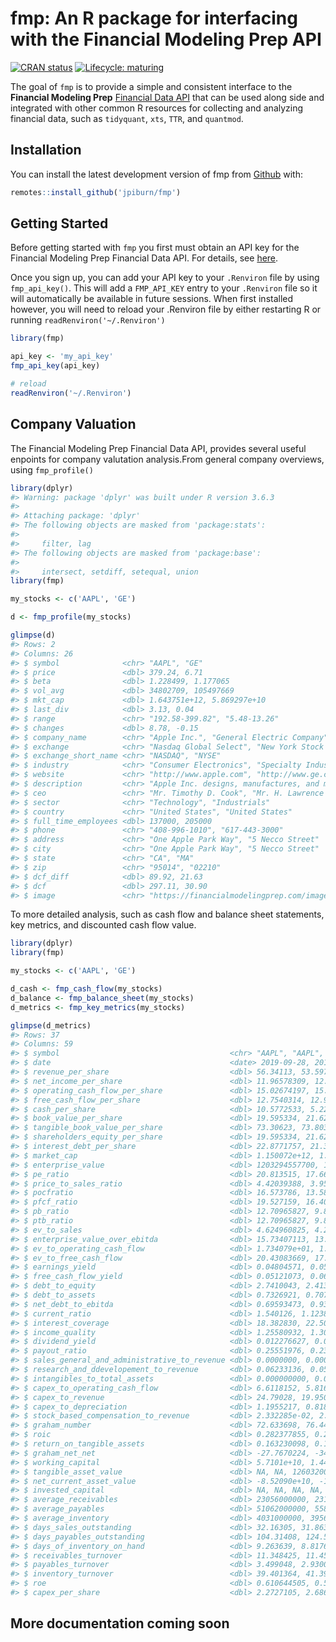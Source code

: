 
<!-- README.md is generated from README.Rmd. Please edit that file -->

# fmp: An R package for interfacing with the Financial Modeling Prep API

<!-- badges: start -->

[![CRAN
status](https://www.r-pkg.org/badges/version/fmp)](https://CRAN.R-project.org/package=fmp)
[![Lifecycle:
maturing](https://img.shields.io/badge/lifecycle-maturing-blue.svg)](https://www.tidyverse.org/lifecycle/#maturing)
<!-- badges: end -->

The goal of `fmp` is to provide a simple and consistent interface to the
**Financial Modeling Prep** [Financial Data
API](https://financialmodelingprep.com/) that can be used along side and
integrated with other common R resources for collecting and analyzing
financial data, such as `tidyquant`, `xts`, `TTR`, and `quantmod`.

## Installation

<!-- You can install the released version of fmp from [CRAN](https://CRAN.R-project.org) with: -->

<!-- --- actually not on CRAN yet -->

<!-- ``` r -->

<!-- install.packages("fmp") -->

<!-- ``` -->

You can install the latest development version of fmp from
[Github](https://github.com) with:

``` r
remotes::install_github('jpiburn/fmp')
```

## Getting Started

Before getting started with `fmp` you first must obtain an API key for
the Financial Modeling Prep Financial Data API. For details, see
[here](https://financialmodelingprep.com/developer/docs/pricing/).

Once you sign up, you can add your API key to your `.Renviron` file by
using `fmp_api_key()`. This will add a `FMP_API_KEY` entry to your
`.Renviron` file so it will automatically be available in future
sessions. When first installed however, you will need to reload your
.Renviron file by either restarting R or running
`readRenviron('~/.Renviron')`

``` r
library(fmp)

api_key <- 'my_api_key'
fmp_api_key(api_key)

# reload
readRenviron('~/.Renviron')
```

## Company Valuation

The Financial Modeling Prep Financial Data API, provides several useful
enpoints for company valutation analysis.From general company overviews,
using `fmp_profile()`

``` r
library(dplyr)
#> Warning: package 'dplyr' was built under R version 3.6.3
#> 
#> Attaching package: 'dplyr'
#> The following objects are masked from 'package:stats':
#> 
#>     filter, lag
#> The following objects are masked from 'package:base':
#> 
#>     intersect, setdiff, setequal, union
library(fmp)

my_stocks <- c('AAPL', 'GE')

d <- fmp_profile(my_stocks)

glimpse(d)
#> Rows: 2
#> Columns: 26
#> $ symbol              <chr> "AAPL", "GE"
#> $ price               <dbl> 379.24, 6.71
#> $ beta                <dbl> 1.228499, 1.177065
#> $ vol_avg             <dbl> 34802709, 105497669
#> $ mkt_cap             <dbl> 1.643751e+12, 5.869297e+10
#> $ last_div            <dbl> 3.13, 0.04
#> $ range               <chr> "192.58-399.82", "5.48-13.26"
#> $ changes             <dbl> 8.78, -0.15
#> $ company_name        <chr> "Apple Inc.", "General Electric Company"
#> $ exchange            <chr> "Nasdaq Global Select", "New York Stock Exchange"
#> $ exchange_short_name <chr> "NASDAQ", "NYSE"
#> $ industry            <chr> "Consumer Electronics", "Specialty Industrial M...
#> $ website             <chr> "http://www.apple.com", "http://www.ge.com"
#> $ description         <chr> "Apple Inc. designs, manufactures, and markets ...
#> $ ceo                 <chr> "Mr. Timothy D. Cook", "Mr. H. Lawrence Culp Jr."
#> $ sector              <chr> "Technology", "Industrials"
#> $ country             <chr> "United States", "United States"
#> $ full_time_employees <dbl> 137000, 205000
#> $ phone               <chr> "408-996-1010", "617-443-3000"
#> $ address             <chr> "One Apple Park Way", "5 Necco Street"
#> $ city                <chr> "One Apple Park Way", "5 Necco Street"
#> $ state               <chr> "CA", "MA"
#> $ zip                 <chr> "95014", "02210"
#> $ dcf_diff            <dbl> 89.92, 21.63
#> $ dcf                 <dbl> 297.11, 30.90
#> $ image               <chr> "https://financialmodelingprep.com/image-stock/...
```

To more detailed analysis, such as cash flow and balance sheet
statements, key metrics, and discounted cash flow value.

``` r
library(dplyr)
library(fmp)

my_stocks <- c('AAPL', 'GE')

d_cash <- fmp_cash_flow(my_stocks)
d_balance <- fmp_balance_sheet(my_stocks)
d_metrics <- fmp_key_metrics(my_stocks)

glimpse(d_metrics)
#> Rows: 37
#> Columns: 59
#> $ symbol                                      <chr> "AAPL", "AAPL", "AAPL",...
#> $ date                                        <date> 2019-09-28, 2018-09-29...
#> $ revenue_per_share                           <dbl> 56.34113, 53.59733, 43....
#> $ net_income_per_share                        <dbl> 11.96578309, 12.0134149...
#> $ operating_cash_flow_per_share               <dbl> 15.02674197, 15.6262581...
#> $ free_cash_flow_per_share                    <dbl> 12.7540314, 12.9396815,...
#> $ cash_per_share                              <dbl> 10.5772533, 5.2292691, ...
#> $ book_value_per_share                        <dbl> 19.595334, 21.622371, 2...
#> $ tangible_book_value_per_share               <dbl> 73.30623, 73.80367, 70....
#> $ shareholders_equity_per_share               <dbl> 19.595334, 21.622371, 2...
#> $ interest_debt_per_share                     <dbl> 22.8771757, 21.3422712,...
#> $ market_cap                                  <dbl> 1.150072e+12, 1.051729e...
#> $ enterprise_value                            <dbl> 1203294557700, 11283352...
#> $ pe_ratio                                    <dbl> 20.813515, 17.666917, 1...
#> $ price_to_sales_ratio                        <dbl> 4.42039388, 3.95989840,...
#> $ pocfratio                                   <dbl> 16.573786, 13.582266, 1...
#> $ pfcf_ratio                                  <dbl> 19.527159, 16.402258, 1...
#> $ pb_ratio                                    <dbl> 12.70965827, 9.81575979...
#> $ ptb_ratio                                   <dbl> 12.70965827, 9.81575979...
#> $ ev_to_sales                                 <dbl> 4.624960825, 4.24833003...
#> $ enterprise_value_over_ebitda                <dbl> 15.73407113, 13.7936604...
#> $ ev_to_operating_cash_flow                   <dbl> 1.734079e+01, 1.457157e...
#> $ ev_to_free_cash_flow                        <dbl> 20.43083669, 17.5969684...
#> $ earnings_yield                              <dbl> 0.04804571, 0.05660297,...
#> $ free_cash_flow_yield                        <dbl> 0.05121073, 0.06096721,...
#> $ debt_to_equity                              <dbl> 2.7410043, 2.4133014, 1...
#> $ debt_to_assets                              <dbl> 0.7326921, 0.7070285, 0...
#> $ net_debt_to_ebitda                          <dbl> 0.69593473, 0.93649222,...
#> $ current_ratio                               <dbl> 1.540126, 1.123843, 1.2...
#> $ interest_coverage                           <dbl> 18.382830, 22.500926, 2...
#> $ income_quality                              <dbl> 1.25580932, 1.30073407,...
#> $ dividend_yield                              <dbl> 0.012276627, 0.01303757...
#> $ payout_ratio                                <dbl> 0.25551976, 0.23033378,...
#> $ sales_general_and_administrative_to_revenue <dbl> 0.0000000, 0.0000000, 0...
#> $ research_and_ddevelopement_to_revenue       <dbl> 0.06233136, 0.05360041,...
#> $ intangibles_to_total_assets                 <dbl> 0.000000000, 0.00000000...
#> $ capex_to_operating_cash_flow                <dbl> 6.6118152, 5.8164200, 4...
#> $ capex_to_revenue                            <dbl> 24.79028, 19.95005, 17....
#> $ capex_to_depreciation                       <dbl> 1.1955217, 0.8189739, 0...
#> $ stock_based_compensation_to_revenue         <dbl> 2.332285e-02, 2.010580e...
#> $ graham_number                               <dbl> 72.633698, 76.449765, 7...
#> $ roic                                        <dbl> 0.282377855, 0.29294901...
#> $ return_on_tangible_assets                   <dbl> 0.163230098, 0.16277530...
#> $ graham_net_net                              <dbl> -27.7670224, -34.893308...
#> $ working_capital                             <dbl> 5.7101e+10, 1.4473e+10,...
#> $ tangible_asset_value                        <dbl> NA, NA, 126032000000, 1...
#> $ net_current_asset_value                     <dbl> -8.52090e+10, -1.27239e...
#> $ invested_capital                            <dbl> NA, NA, NA, NA, NA, NA,...
#> $ average_receivables                         <dbl> 23056000000, 2318600000...
#> $ average_payables                            <dbl> 51062000000, 5588800000...
#> $ average_inventory                           <dbl> 4031000000, 3956000000,...
#> $ days_sales_outstanding                      <dbl> 32.16305, 31.86389, 28....
#> $ days_payables_outstanding                   <dbl> 104.31408, 124.57021, 1...
#> $ days_of_inventory_on_hand                   <dbl> 9.263639, 8.817631, 12....
#> $ receivables_turnover                        <dbl> 11.348425, 11.454973, 1...
#> $ payables_turnover                           <dbl> 3.499048, 2.930074, 2.8...
#> $ inventory_turnover                          <dbl> 39.401364, 41.394338, 2...
#> $ roe                                         <dbl> 0.610644505, 0.55560118...
#> $ capex_per_share                             <dbl> 2.2727105, 2.6865766, 2...
```

## More documentation coming soon
